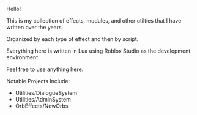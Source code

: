 Hello!

This is my collection of effects, modules, and other utilties that I have written over the years. 

Organized by each type of effect and then by script.

Everything here is written in Lua using Roblox Studio as the development environment. 

Feel free to use anything here. 

Notable Projects Include:
- Utilities/DialogueSystem
- Utilities/AdminSystem
- OrbEffects/NewOrbs
    
